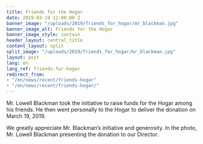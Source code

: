 ```yaml
---
title: Friends for the Hogar
date: 2019-03-19 12:00:00 Z
banner_image: "/uploads/2019/friends_for_hogar/mr_blackman.jpg"
banner_image_alt: Friends for the Hogar
banner_image_style: contain
header_layout: central_title
content_layout: split
split_image: "/uploads/2019/friends_for_hogar/mr_blackman.jpg"
layout: post
lang: en
lang_ref: friends-for-hogar
redirect_from:
- "/en/news/recent/friends-hogar"
- "/en/news/recent/friends-hogar/"
---
```


Mr. Lowell Blackman took the initiative to raise funds for the Hogar among his friends. He then went personally to the Hogar to deliver the donation on March 19, 2019.

We greatly appreciate Mr. Blackman’s initiative and generosity. In the photo, Mr. Lowell Blackman presenting the donation to our Director.
